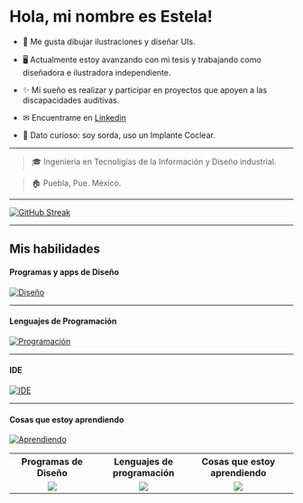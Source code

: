 # Hola, mi nombre es Estela!

* 🤍 Me gusta dibujar ilustraciones y diseñar UIs.

* 🖥 Actualmente estoy avanzando con mi tesis y trabajando como diseñadora e ilustradora independiente.

* ✨ Mi sueño es realizar y participar en proyectos que apoyen a las discapacidades auditivas.

* ✉ Encuentrame en [Linkedin](https://www.linkedin.com/in/angi-estela)

* 🦻 Dato curioso: soy sorda, uso un Implante Coclear.

___

> 🎓 Ingeniería en Tecnoligías de la Información y Diseño industrial.

> 🏠 Puebla, Pue. México.

___

[![GitHub Streak](https://github-readme-streak-stats.herokuapp.com?user=angi-estela&theme=transparent&hide_border=true&locale=es)](https://git.io/streak-stats)

___

## Mis habilidades
#### Programas y apps de Diseño
  [![Diseño](https://skillicons.dev/icons?i=ps,ai,blender,autocad,figma&perline=5)](https://skillicons.dev)
___

#### Lenguajes de Programación
[![Programación](https://skillicons.dev/icons?i=swift,c,cpp,html,css,php,js&perline=5)](https://skillicons.dev)

___


#### IDE
[![IDE](https://skillicons.dev/icons?i=vscode,visualstudio,androidstudio,react,powershell,firebase,linux&perline=5)](https://skillicons.dev)

___

#### Cosas que estoy aprendiendo
[![Aprendiendo](https://skillicons.dev/icons?i=react,postman,eclipse,java,matlab,mysql,nodejs,py,qt,unity&perline=5)](https://skillicons.dev)
<table border="0">
    <tr>
    <th width="500px">
      Programas de Diseño
      <br/>
     </th>
    <th width="500px">
      Lenguajes de programación
      <br/>
     </th>
     <th width="500px">
      Cosas que estoy aprendiendo
      <br/>
     </th>
    
  </tr>
  <tr>
    <td align="center">
      <a href="https://skillicons.dev">
        <img src="https://skillicons.dev/icons?i=ps,ai,blender,autocad,figma&perline=5" />
      </a>
    </td>
    <td align="center">
      <a href="https://skillicons.dev">
        <img src="https://skillicons.dev/icons?i=swift,c,cpp,html,css,php,js&perline=5" />
      </a>
    </td>
    <td align="center">
      <a href="https://skillicons.dev">
        <img src="https://skillicons.dev/icons?i=react,postman,eclipse,java,matlab,mysql,nodejs,py,qt,unity&perline=5" />
      </a>
    <td>
  </tr>
  </table>
